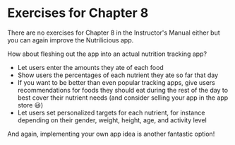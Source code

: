 # Exercises for Chapter 8

There are no exercises for Chapter 8 in the Instructor's Manual either but you can again improve the Nutrilicious app.

How about fleshing out the app into an actual nutrition tracking app?
* Let users enter the amounts they ate of each food
* Show users the percentages of each nutrient they ate so far that day
 * If you want to be better than even popular tracking apps, give users recommendations for foods they should eat during the rest of the day to best cover their nutrient needs (and consider selling your app in the app store :smiley:)
* Let users set personalized targets for each nutrient, for instance depending on their gender, weight, height, age, and activity level

And again, implementing your own app idea is another fantastic option!
